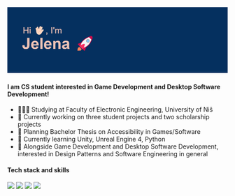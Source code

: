 <img src="/header.png"/>

#### I am CS student interested in Game Development and Desktop Software Development!

- 👩🏻‍💻 Studying at Faculty of Electronic Engineering, University of Niš 
- 🔭 Currently working on three student projects and two scholarship projects
- 🎯 Planning Bachelor Thesis on Accessibility in Games/Software
- 🌱 Currently learning Unity, Unreal Engine 4, Python
- 🤔 Alongside Game Development and Desktop Software Development, interested in Design Patterns and Software Engineering in general
<!-- -📫 How to reach me: -->

#### Tech stack and skills

<img src="https://img.shields.io/badge/C%23-239120?style=for-the-badge&logo=c-sharp&logoColor=white"/> <img src="https://img.shields.io/badge/C%2B%2B-00599C?style=for-the-badge&logo=c%2B%2B&logoColor=white"/> <img src="https://img.shields.io/badge/Unity-100000?style=for-the-badge&logo=unity&logoColor=white"/> <img src="https://img.shields.io/badge/.NET-512BD4?style=for-the-badge&logo=dotnet&logoColor=white"/>
